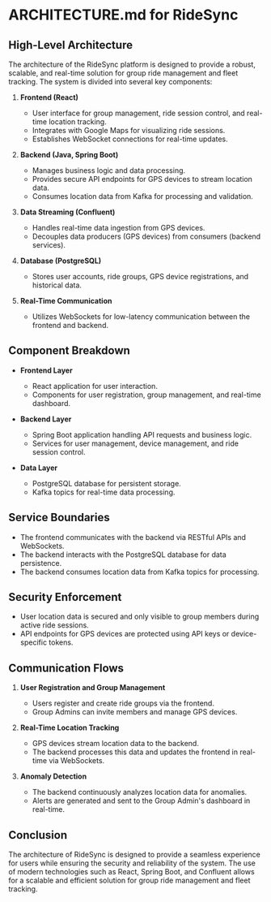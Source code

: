 # ARCHITECTURE.md for RideSync

## High-Level Architecture
The architecture of the RideSync platform is designed to provide a robust, scalable, and real-time solution for group ride management and fleet tracking. The system is divided into several key components:

1. **Frontend (React)**
   - User interface for group management, ride session control, and real-time location tracking.
   - Integrates with Google Maps for visualizing ride sessions.
   - Establishes WebSocket connections for real-time updates.

2. **Backend (Java, Spring Boot)**
   - Manages business logic and data processing.
   - Provides secure API endpoints for GPS devices to stream location data.
   - Consumes location data from Kafka for processing and validation.

3. **Data Streaming (Confluent)**
   - Handles real-time data ingestion from GPS devices.
   - Decouples data producers (GPS devices) from consumers (backend services).

4. **Database (PostgreSQL)**
   - Stores user accounts, ride groups, GPS device registrations, and historical data.

5. **Real-Time Communication**
   - Utilizes WebSockets for low-latency communication between the frontend and backend.

## Component Breakdown
- **Frontend Layer**
  - React application for user interaction.
  - Components for user registration, group management, and real-time dashboard.

- **Backend Layer**
  - Spring Boot application handling API requests and business logic.
  - Services for user management, device management, and ride session control.

- **Data Layer**
  - PostgreSQL database for persistent storage.
  - Kafka topics for real-time data processing.

## Service Boundaries
- The frontend communicates with the backend via RESTful APIs and WebSockets.
- The backend interacts with the PostgreSQL database for data persistence.
- The backend consumes location data from Kafka topics for processing.

## Security Enforcement
- User location data is secured and only visible to group members during active ride sessions.
- API endpoints for GPS devices are protected using API keys or device-specific tokens.

## Communication Flows
1. **User Registration and Group Management**
   - Users register and create ride groups via the frontend.
   - Group Admins can invite members and manage GPS devices.

2. **Real-Time Location Tracking**
   - GPS devices stream location data to the backend.
   - The backend processes this data and updates the frontend in real-time via WebSockets.

3. **Anomaly Detection**
   - The backend continuously analyzes location data for anomalies.
   - Alerts are generated and sent to the Group Admin's dashboard in real-time.

## Conclusion
The architecture of RideSync is designed to provide a seamless experience for users while ensuring the security and reliability of the system. The use of modern technologies such as React, Spring Boot, and Confluent allows for a scalable and efficient solution for group ride management and fleet tracking.